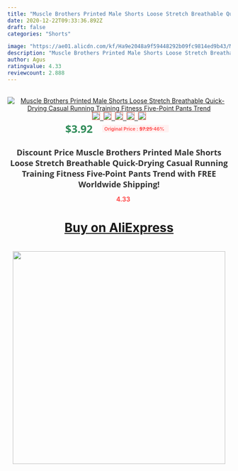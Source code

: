 ```yaml
---
title: "Muscle Brothers Printed Male Shorts Loose Stretch Breathable Quick-Drying Casual Running Training Fitness Five-Point Pants Trend"
date: 2020-12-22T09:33:36.892Z
draft: false
categories: "Shorts"

image: "https://ae01.alicdn.com/kf/Ha9e2048a9f59448292b09fc9814ed9b43/Muscle-Brothers-Printed-Male-Shorts-Loose-Stretch-Breathable-Quick-Drying-Casual-Running-Training-Fitness-Five-Point.jpg"
description: "Muscle Brothers Printed Male Shorts Loose Stretch Breathable Quick-Drying Casual Running Training Fitness Five-Point Pants Trend"
author: Agus
ratingvalue: 4.33
reviewcount: 2.888
---
```

<br>
<div style="text-align: center;">
<a href="https://s.click.aliexpress.com/e/_9Rsixj" target="_blank" rel="nofollow noopener noreferrer"><img alt="Muscle Brothers Printed Male Shorts Loose Stretch Breathable Quick-Drying Casual Running Training Fitness Five-Point Pants Trend" class="magnifier-image" src="https://ae01.alicdn.com/kf/Ha9e2048a9f59448292b09fc9814ed9b43/Muscle-Brothers-Printed-Male-Shorts-Loose-Stretch-Breathable-Quick-Drying-Casual-Running-Training-Fitness-Five-Point.jpg_640x640.jpg">
<br>
<img style="border:1px solid salmon" src="https://ae01.alicdn.com/kf/Ha9e2048a9f59448292b09fc9814ed9b43/Muscle-Brothers-Printed-Male-Shorts-Loose-Stretch-Breathable-Quick-Drying-Casual-Running-Training-Fitness-Five-Point.jpg_120x120.jpg">&nbsp;&nbsp;<img style="border:1px solid salmon" src="https://ae01.alicdn.com/kf/H39dc36c2b5654d1daa8cc7a81a20c8490/Muscle-Brothers-Printed-Male-Shorts-Loose-Stretch-Breathable-Quick-Drying-Casual-Running-Training-Fitness-Five-Point.jpg_120x120.jpg">&nbsp;&nbsp;<img style="border:1px solid salmon" src="https://ae01.alicdn.com/kf/H30776c33fca148298dd3fae613f7a17bi/Muscle-Brothers-Printed-Male-Shorts-Loose-Stretch-Breathable-Quick-Drying-Casual-Running-Training-Fitness-Five-Point.jpg_120x120.jpg">&nbsp;&nbsp;<img style="border:1px solid salmon" src="https://ae01.alicdn.com/kf/Hac9e5d9d62b948d9a550631745edad2fg/Muscle-Brothers-Printed-Male-Shorts-Loose-Stretch-Breathable-Quick-Drying-Casual-Running-Training-Fitness-Five-Point.jpg_120x120.jpg">&nbsp;&nbsp;<img style="border:1px solid salmon" src="https://ae01.alicdn.com/kf/Ha662c0b141e1439eb2ecf1de8114bbd9w/Muscle-Brothers-Printed-Male-Shorts-Loose-Stretch-Breathable-Quick-Drying-Casual-Running-Training-Fitness-Five-Point.jpg_120x120.jpg"></a></div><br0>
<div style="text-align: center;"><span style="background-color: white; border: 0px; box-sizing: border-box; color: seagreen; display: inline-block; font-family: &quot;open sans&quot; , &quot;arial&quot; , &quot;helvetica&quot; , sans-serif , &quot;heiti&quot;; font-size: 24px; font-stretch: inherit; font-weight: 700; line-height: inherit; margin: 0px 10px 0px 0px; padding: 0px; vertical-align: middle;">$3.92 </span>
<span style="background: rgb(255 , 241 , 241); border-radius: 3px; border: 0px; box-sizing: border-box; color: #ff4747; display: inline-block; font-family: inherit; font-size: 12px; font-stretch: inherit; font-style: inherit; font-variant: inherit; font-weight: 600; line-height: inherit; margin: 0px; padding: 2px 5px; transform: scale(0.9); vertical-align: middle;">Original Price : <b style="text-decoration: line-through;">$7.25 </b> 46%&nbsp;&nbsp;</span></div>
<h1 style="color: #333333; display: inline-block; font-family: &quot;open sans&quot; , &quot;arial&quot; , &quot;helvetica&quot; , sans-serif , &quot;heiti&quot;; font-size: 18px; font-stretch: inherit; font-weight: 700; text-align: center;">Discount Price Muscle Brothers Printed Male Shorts Loose Stretch Breathable Quick-Drying Casual Running Training Fitness Five-Point Pants Trend with FREE Worldwide Shipping!</h1>
<div style="color: #ff4747; text-align: center;">
<img src="https://4.bp.blogspot.com/-M0ZcTcb-5uY/XleCXlxnR4I/AAAAAAAAAEc/OrjgMkXV1oMQFaCRZj5HQwOCBcu3w1FegCPcBGAYYCw/s1600/star.png" style="height: 15px;">&nbsp;<b>4.33</b></div>
<div class="button_cont" align="center"><a class="buynow_a" href="https://s.click.aliexpress.com/e/_9Rsixj" target="_blank" rel="nofollow noopener noreferrer"><H1>Buy on AliExpress</H1></a></div><br>
<div class="separator" style="clear: both; text-align: center;">
<img src="https://lh3.googleusercontent.com/-pTy5HemUv9M/XlePHvY0dAI/AAAAAAAAAE4/0nX5iRUoIWY8eMW9Dpxeirr157OZliDIgCLcBGAsYHQ/s1600/badge.gif" width="480">
</div>
